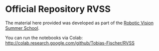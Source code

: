 # Official Repository RVSS

The material here provided was developed as part of the [Robotic Vision Summer School](https://www.rvss.org.au/).

You can run the notebooks via Colab: http://colab.research.google.com/github/Tobias-Fischer/RVSS
